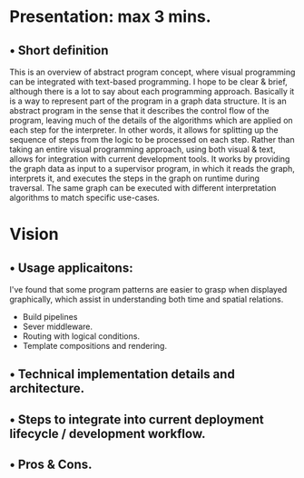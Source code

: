 # Presentation: max 3 mins. 

## • Short definition
This is an overview of abstract program concept, where visual programming can be integrated with text-based programming. I hope to be clear & brief, although there is a lot to say about each programming approach. 
Basically it is a way to represent part of the program in a graph data structure. It is an abstract program in the sense that it describes the control flow of the program, leaving much of the details of the algorithms which are applied on each step for the interpreter. In other words, it allows for splitting up the sequence of steps from the logic to be processed on each step. 
Rather than taking an entire visual programming approach, using both visual & text, allows for integration with current development tools. 
It works by providing the graph data as input to a supervisor program, in which it reads the graph, interprets it, and executes the steps in the graph on runtime during traversal. The same graph can be executed with different interpretation algorithms to match specific use-cases.

# Vision

## • Usage applicaitons: 
I've found that some program patterns are easier to grasp when displayed graphically, which assist in understanding both time and spatial relations.

- Build pipelines
- Sever middleware. 
- Routing with logical conditions. 
- Template compositions and rendering.


## • Technical implementation details and architecture.

## • Steps to integrate into current deployment lifecycle / development workflow.

## • Pros & Cons.

